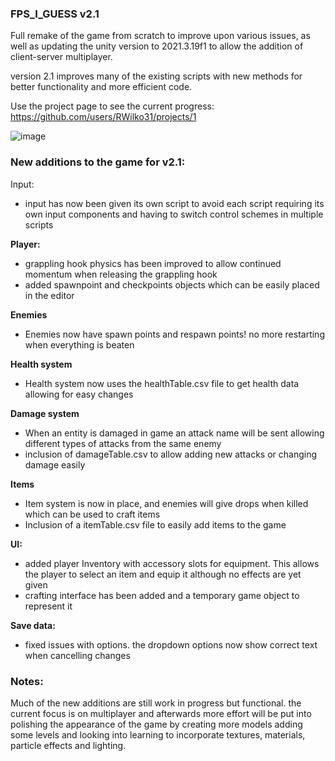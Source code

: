 ### FPS_I_GUESS v2.1
Full remake of the game from scratch to improve upon various issues, as well as updating the unity version to 2021.3.19f1 to allow the addition of client-server multiplayer.

version 2.1 improves many of the existing scripts with new methods for better functionality and more efficient code.

Use the project page to see the current progress: https://github.com/users/RWilko31/projects/1

![image](https://user-images.githubusercontent.com/92086002/223248146-e062eac8-add3-4389-a1b2-a23d99b1dc63.png)


### New additions to the game for v2.1:
Input:
- input has now been given its own script to avoid each script requiring its own input components and having to switch control schemes in multiple scripts

**Player:**
- grappling hook physics has been improved to allow continued momentum when releasing the grappling hook
- added spawnpoint and checkpoints objects which can be easily placed in the editor 

**Enemies**
- Enemies now have spawn points and respawn points! no more restarting when everything is beaten

**Health system**
- Health system now uses the healthTable.csv file to get health data allowing for easy changes

**Damage system**
- When an entity is damaged in game an attack name will be sent allowing different types of attacks from the same enemy
- inclusion of damageTable.csv to allow adding new attacks or changing damage easily

**Items**
- Item system is now in place, and enemies will give drops when killed which can be used to craft items
- Inclusion of a itemTable.csv file to easily add items to the game

**UI:**
- added player Inventory with accessory slots for equipment. This allows the player to select an item and equip it although no effects are yet given
- crafting interface has been added and a temporary game object to represent it

**Save data:**
- fixed issues with options. the dropdown options now show correct text when cancelling changes

### Notes:
Much of the new additions are still work in progress but functional.
the current focus is on multiplayer and afterwards more effort will be put into polishing the appearance of the game by creating more models adding some levels and looking into learning to incorporate textures, materials, particle effects and lighting.

